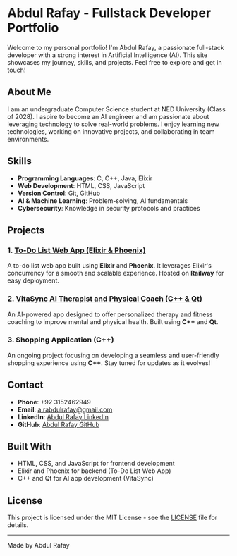 # Abdul Rafay - Fullstack Developer Portfolio

Welcome to my personal portfolio! I'm Abdul Rafay, a passionate full-stack developer with a strong interest in Artificial Intelligence (AI). This site showcases my journey, skills, and projects. Feel free to explore and get in touch!

## About Me
I am an undergraduate Computer Science student at NED University (Class of 2028). I aspire to become an AI engineer and am passionate about leveraging technology to solve real-world problems. I enjoy learning new technologies, working on innovative projects, and collaborating in team environments.

## Skills
- **Programming Languages**: C, C++, Java, Elixir
- **Web Development**: HTML, CSS, JavaScript
- **Version Control**: Git, GitHub
- **AI & Machine Learning**: Problem-solving, AI fundamentals
- **Cybersecurity**: Knowledge in security protocols and practices

## Projects

### 1. [To-Do List Web App (Elixir & Phoenix)](https://todolistweb.up.railway.app)
A to-do list web app built using **Elixir** and **Phoenix**. It leverages Elixir's concurrency for a smooth and scalable experience. Hosted on **Railway** for easy deployment.

### 2. [VitaSync AI Therapist and Physical Coach (C++ & Qt)](https://github.com/Abdul-Rafay2005/VitaSync)
An AI-powered app designed to offer personalized therapy and fitness coaching to improve mental and physical health. Built using **C++** and **Qt**.

### 3. Shopping Application (C++)
An ongoing project focusing on developing a seamless and user-friendly shopping experience using **C++**. Stay tuned for updates as it evolves!

## Contact
- **Phone**: +92 3152462949
- **Email**: [a.rabdulrafay@gmail.com](mailto:a.rabdulrafay@gmail.com)
- **LinkedIn**: [Abdul Rafay LinkedIn](https://www.linkedin.com/in/abdul-rafay-18bab5356/)
- **GitHub**: [Abdul Rafay GitHub](https://github.com/Abdul-Rafay2005)

## Built With
- HTML, CSS, and JavaScript for frontend development
- Elixir and Phoenix for backend (To-Do List Web App)
- C++ and Qt for AI app development (VitaSync)

## License
This project is licensed under the MIT License - see the [LICENSE](LICENSE) file for details.

---

Made  by Abdul Rafay
